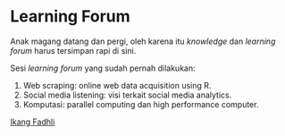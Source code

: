# Learning Forum

Anak magang datang dan pergi, oleh karena itu _knowledge_ dan _learning forum_ harus tersimpan rapi di sini.

Sesi _learning forum_ yang sudah pernah dilakukan:

1. Web scraping: online web data acquisition using R.
2. Social media listening: visi terkait social media analytics.
3. Komputasi: parallel computing dan high performance computer.

[Ikang Fadhli](https://ikanx101.com/)
